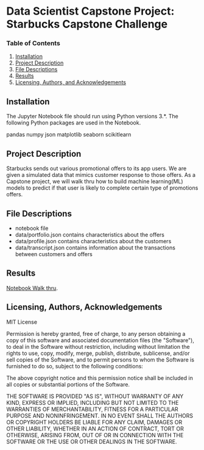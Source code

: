 # Data Scientist Capstone Project: Starbucks Capstone Challenge
### Table of Contents

1. [Installation](#installation)
2. [Project Description](#project)
3. [File Descriptions](#files)
4. [Results](#results)
5. [Licensing, Authors, and Acknowledgements](#licensing)

## Installation <a name="installation"></a>

The Jupyter Notebook file should run using Python versions 3.*. The following Python packages are used in the Notebook.

pandas 
numpy
json
matplotlib
seaborn
scikitlearn

## Project Description<a name="project"></a>

Starbucks sends out various promotional offers to its app users. We are given a simulated data that mimics customer response to those offers. As a Capstone project, we will walk thru how to build machine learning(ML) models to predict if that user is likely to complete certain type of promotions offers. 


## File Descriptions <a name="files"></a>

- notebook file
- data/portfolio.json contains characteristics about the offers
- data/profile.json contains characteristics about the customers
- data/transcript.json contains information about the transactions between customers and offers    


## Results<a name="results"></a>

[Notebook Walk thru](https://medium.com/@learningsigma/do-you-prefer-bogo-or-a-discount-offer-on-your-starbucks-app-21416bba7da5).

## Licensing, Authors, Acknowledgements<a name="licensing"></a>

MIT License

Permission is hereby granted, free of charge, to any person obtaining a copy of this software and associated documentation files (the "Software"), to deal in the Software without restriction, including without limitation the rights to use, copy, modify, merge, publish, distribute, sublicense, and/or sell copies of the Software, and to permit persons to whom the Software is furnished to do so, subject to the following conditions:

The above copyright notice and this permission notice shall be included in all copies or substantial portions of the Software.

THE SOFTWARE IS PROVIDED "AS IS", WITHOUT WARRANTY OF ANY KIND, EXPRESS OR IMPLIED, INCLUDING BUT NOT LIMITED TO THE WARRANTIES OF MERCHANTABILITY, FITNESS FOR A PARTICULAR PURPOSE AND NONINFRINGEMENT. IN NO EVENT SHALL THE AUTHORS OR COPYRIGHT HOLDERS BE LIABLE FOR ANY CLAIM, DAMAGES OR OTHER LIABILITY, WHETHER IN AN ACTION OF CONTRACT, TORT OR OTHERWISE, ARISING FROM, OUT OF OR IN CONNECTION WITH THE SOFTWARE OR THE USE OR OTHER DEALINGS IN THE SOFTWARE.
